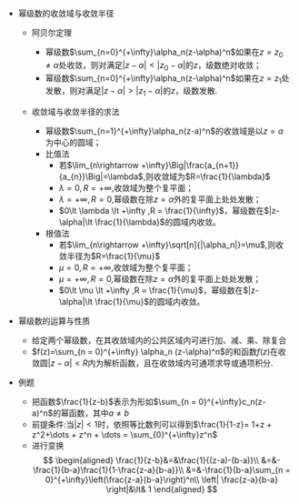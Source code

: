 + 幂级数的收敛域与收敛半径
  + 阿贝尔定理
    + 幂级数$\sum_{n=0}^{+\infty}\alpha_n(z-\alpha)^n$如果在$z=z_0\ne \alpha$处收敛，则对满足$|z-\alpha| \lt |z_0 -\alpha|$的$z$，级数绝对收敛；
    + 幂级数$\sum_{n=0}^{+\infty}\alpha_n(z-\alpha)^n$如果在$z=z_1$处发散，则对满足$|z-\alpha| \gt |z_1 - \alpha|$的$z$，级数发散.


  + 收敛域与收敛半径的求法
    + 幂级数$\sum_{n=1}^{+\infty}\alpha_n(z-a)^n$的收敛域是以$z=\alpha$为中心的圆域；
    + 比值法
      + 若$\lim_{n\rightarrow +\infty}\Big|\frac{a_{n+1}}{a_{n}}\Big|=\lambda$,则收敛域为$R=\frac{1}{\lambda}$
      + $\lambda = 0,R=+\infty$,收敛域为整个复平面；
      + $\lambda = +\infty ,R = 0$,幂级数在除$z = \alpha$外的复平面上处处发散；
      + $0\lt \lambda \lt +\infty ,R = \frac{1}{\infty}$，幂级数在$|z-\alpha|\lt \frac{1}{\lambda}$的圆域内收敛。
    + 根值法
      + 若$\lim_{n\rightarrow +\infty}\sqrt[n]{|\alpha_n|}=\mu$,则收敛半径为$R=\frac{1}{\mu}$
      + $\mu = 0,R=+\infty$,收敛域为整个复平面；
      + $\mu = +\infty ,R = 0$,幂级数在除$z = \alpha$外的复平面上处处发散；
      + $0\lt \mu \lt +\infty ,R = \frac{1}{\mu}$，幂级数在$|z-\alpha|\lt \frac{1}{\mu}$的圆域内收敛。

+ 幂级数的运算与性质
  + 给定两个幂级数，在其收敛域内的公共区域内可进行加、减、乘、除复合
  + $f(z)=\sum_{n = 0}^{+\infty} \alpha_n (z-\alpha)^n$的和函数$f(z)$在收敛圆$|z-\alpha|\lt R$内为解析函数，且在收敛域内可通项求导或通项积分.

+ 例题
  + 把函数$\frac{1}{z-b}$表示为形如$\sum_{n = 0}^{+\infty}c_n(z-a)^n$的幂函数，其中$a\ne b$
  + 前提条件:当$|z|\lt 1$时，依照等比数列可以得到$\frac{1}{1-z}= 1+z + z^2+\dots + z^n + \dots = \sum_{0}^{+\infty}z^n$
  + 进行变换
  $$
  \begin{aligned}
  \frac{1}{z-b}&=&\frac{1}{(z-a)-(b-a)}\\
  &=&-\frac{1}{b-a}\frac{1}{1-\frac{z-a}{b-a}}\\
  &=&-\frac{1}{b-a}\sum_{n = 0}^{+\infty}\left(\frac{z-a}{b-a}\right)^n\\
  \left| \frac{z-a}{b-a} \right|&\lt& 1
  \end{aligned}
  $$